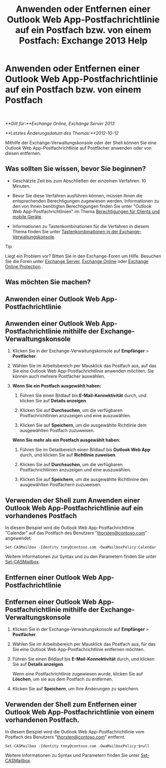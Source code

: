 ﻿---
title: 'Anwenden oder Entfernen einer Outlook Web App-Postfachrichtlinie auf ein Postfach bzw. von einem Postfach: Exchange 2013 Help'
TOCTitle: Anwenden oder Entfernen einer Outlook Web App-Postfachrichtlinie auf ein Postfach bzw. von einem Postfach
ms:assetid: 51d8e269-b0d5-4bc7-9b3d-0460871e54fa
ms:mtpsurl: https://technet.microsoft.com/de-de/library/Dd876884(v=EXCHG.150)
ms:contentKeyID: 50475649
ms.date: 04/24/2018
mtps_version: v=EXCHG.150
ms.translationtype: HT
---

# Anwenden oder Entfernen einer Outlook Web App-Postfachrichtlinie auf ein Postfach bzw. von einem Postfach

 

_**Gilt für:**Exchange Online, Exchange Server 2013_

_**Letztes Änderungsdatum des Themas:**2012-10-12_

Mithilfe der Exchange-Verwaltungskonsole oder der Shell können Sie eine Outlook Web App-Postfachrichtlinie auf Postfächer anwenden oder von diesen entfernen.

## Was sollten Sie wissen, bevor Sie beginnen?

  - Geschätzte Zeit bis zum Abschließen der einzelnen Verfahren: 10 Minuten.

  - Bevor Sie diese Verfahren ausführen können, müssen Ihnen die entsprechenden Berechtigungen zugewiesen werden. Informationen zu den von Ihnen benötigten Berechtigungen finden Sie unter "Outlook Web App-Postfachrichtlinien" im Thema [Berechtigungen für Clients und mobile Geräte](clients-and-mobile-devices-permissions-exchange-2013-help.md).

  - Informationen zu Tastenkombinationen für die Verfahren in diesem Thema finden Sie unter [Tastenkombinationen in der Exchange-Verwaltungskonsole](keyboard-shortcuts-in-the-exchange-admin-center-exchange-online-protection-help.md).


> [!TIP]
> Liegt ein Problem vor? Bitten Sie in den Exchange-Foren um Hilfe. Besuchen Sie die Foren unter <A href="https://go.microsoft.com/fwlink/p/?linkid=60612">Exchange Server</A>, <A href="https://go.microsoft.com/fwlink/p/?linkid=267542">Exchange Online</A> oder <A href="https://go.microsoft.com/fwlink/p/?linkid=285351">Exchange Online Protection</A>..



## Was möchten Sie machen?

## Anwenden einer Outlook Web App-Postfachrichtlinie

## Anwenden einer Outlook Web App-Postfachrichtlinie mithilfe der Exchange-Verwaltungskonsole

1.  Klicken Sie in der Exchange-Verwaltungskonsole auf **Empfänger** \> **Postfächer**.

2.  Wählen Sie im Arbeitsbereich per Mausklick das Postfach aus, auf das Sie eine Outlook Web App-Postfachrichtlinie anwenden möchten. Sie können auch mehrere Postfächer auswählen.

3.  **Wenn Sie ein Postfach ausgewählt haben:**
    
    1.  Führen Sie einen Bildlauf bis **E-Mail-Konnektivität** durch, und klicken Sie auf **Details anzeigen**.
    
    2.  Klicken Sie auf **Durchsuchen**, um die verfügbaren Postfachrichtlinien anzuzeigen und eine auszuwählen.
    
    3.  Klicken Sie auf **Speichern**, um die ausgewählte Richtlinie dem ausgewählten Postfach zuzuweisen.
    
    **Wenn Sie mehr als ein Postfach ausgewählt haben:**
    
    1.  Führen Sie im Detailbereich einen Bildlauf bis **Outlook Web App** durch, und klicken Sie auf **Richtlinie zuweisen**.
    
    2.  Klicken Sie auf **Durchsuchen**, um die verfügbaren Postfachrichtlinien anzuzeigen und eine auszuwählen.
    
    3.  Klicken Sie auf **Speichern**, um die ausgewählte Richtlinine den ausgewählten Postfächern zuzuweisen.

## Verwenden der Shell zum Anwenden einer Outlook Web App-Postfachrichtlinie auf ein vorhandenes Postfach

In diesem Beispiel wird die Outlook Web App-Postfachrichtlinie "Calendar" auf das Postfach des Benutzers "thorsten@contoso.com" angewendet.

    Set-CASMailbox -Identity tony@contoso.com -OwaMailboxPolicy:Calendar

Weitere Informationen zur Syntax und zu den Parametern finden Sie unter [Set-CASMailbox](https://technet.microsoft.com/de-de/library/bb125264\(v=exchg.150\)).

## Entfernen einer Outlook Web App-Postfachrichtlinie

## Entfernen einer Outlook Web App-Postfachrichtlinie mithilfe der Exchange-Verwaltungskonsole

1.  Klicken Sie in der Exchange-Verwaltungskonsole auf **Empfänger** \> **Postfächer**.

2.  Wählen Sie im Arbeitsbereich per Mausklick das Postfach aus, für das Sie eine Outlook Web App-Postfachrichtlinie entfernen möchten.

3.  Führen Sie einen Bildlauf bis **E-Mail-Konnektivität** durch, und klicken Sie auf **Details anzeigen**.
    
    Wenn eine Postfachrichtlinie zugewiesen wurde, klicken Sie auf **Löschen**, um sie aus dem Postfach zu entfernen.

4.  Klicken Sie auf **Speichern**, um Ihre Änderungen zu speichern.

## Verwenden der Shell zum Entfernen einer Outlook Web App-Postfachrichtlinie von einem vorhandenen Postfach.

In diesem Beispiel wird die Outlook Web App-Postfachrichtlinie vom Postfach des Benutzers "thorsten@contoso.com" entfernt.

    Set-CASMailbox -Identity tony@contoso.com -OwaMailboxPolicy:$null

Weitere Informationen zu Syntax und Parametern finden Sie unter [Set-CASMailbox](https://technet.microsoft.com/de-de/library/bb125264\(v=exchg.150\)).

